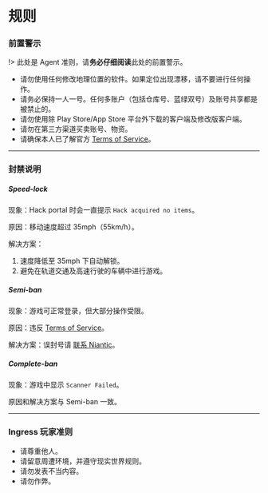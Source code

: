 # 规则

### 前置警示

!> 此处是 Agent 准则，请**务必仔细阅读**此处的前置警示。

- 请勿使用任何修改地理位置的软件。如果定位出现漂移，请不要进行任何操作。
- 请务必保持一人一号。任何多账户（包括仓库号、蓝绿双号）及账号共享都是被禁止的。
- 请勿使用除 Play Store/App Store 平台外下载的客户端及修改版客户端。
- 请勿在第三方渠道买卖账号、物资。
- 请确保本人已了解官方 [Terms of Service](https://nianticlabs.com/terms/zh_hant/)。

------

### 封禁说明

##### Speed-lock

现象：Hack portal 时会一直提示 `Hack acquired no items`。

原因：移动速度超过 35mph（55km/h）。

解决方案：

  1. 速度降低至 35mph 下自动解锁。
  2. 避免在轨道交通及高速行驶的车辆中进行游戏。

##### Semi-ban

现象：游戏可正常登录，但大部分操作受限。

原因：违反 [Terms of Service](https://nianticlabs.com/terms/zh_hant/)。

解决方案：误封号请 [联系 Niantic](https://ingresshelp.com/access-issues.html)。

##### Complete-ban

现象：游戏中显示 `Scanner Failed`。

原因和解决方案与 Semi-ban 一致。

------

### Ingress 玩家准则

- 请尊重他人。
- 请留意周遭环境，并遵守现实世界规则。
- 请勿发表不当内容。
- 请勿作弊。
